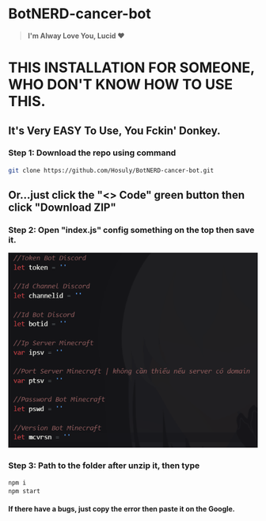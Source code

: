 # BotNERD-cancer-bot

> **I'm Alway Love You, Lucid ❤️**

# THIS INSTALLATION FOR SOMEONE, WHO DON'T KNOW HOW TO USE THIS.

## It's Very EASY To Use, You Fckin' Donkey.
### Step 1: Download the repo using command
```bash
git clone https://github.com/Hosuly/BotNERD-cancer-bot.git
```
## Or...just click the "<> Code" green button then click "Download ZIP" 

### Step 2: Open "index.js" config something on the top then save it.
![alt text](https://github.com/Hosuly/BotNERD-cancer-bot/blob/master/Screenshot%202023-03-22%20214249.png)

### Step 3: Path to the folder after unzip it, then type 
```bash
npm i
npm start
```

#### If there have a bugs, just copy the error then paste it on the Google.
